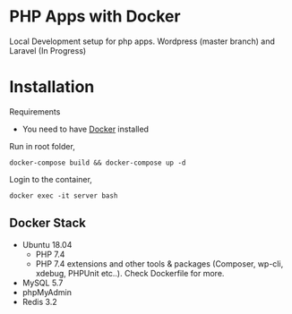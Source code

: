 # PHP Apps with Docker

Local Development setup for php apps. Wordpress (master branch)
and Laravel (In Progress)

# Installation
Requirements
- You need to have [Docker](https://docs.docker.com/engine/installation/) installed

Run in root folder,
~~~~
docker-compose build && docker-compose up -d
~~~~

Login to the container,
~~~~
docker exec -it server bash
~~~~

## Docker Stack
- Ubuntu 18.04
    - PHP 7.4
    - PHP 7.4 extensions and other tools & packages
     (Composer, wp-cli, xdebug, PHPUnit etc..). Check Dockerfile for more. 
- MySQL 5.7
- phpMyAdmin
- Redis 3.2
